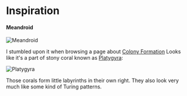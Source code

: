 Inspiration
===========

#### Meandroid ####

![Meandroid](https://web.archive.org/web/20140211194446/http://coral.aims.gov.au/info/images/3_28.jpg)

I stumbled upon it when browsing a page about [Colony Formation](http://coral.aims.gov.au/info/structure-colony.jsp)
Looks like it's a part of stony coral known as [Platygyra](http://en.wikipedia.org/wiki/Platygyra):

![Platygyra](http://upload.wikimedia.org/wikipedia/commons/archive/7/74/20070705104503!Coral_detail_2.jpg)

Those corals form little labyrinths in their own right.
They also look very much like some kind of Turing patterns.

